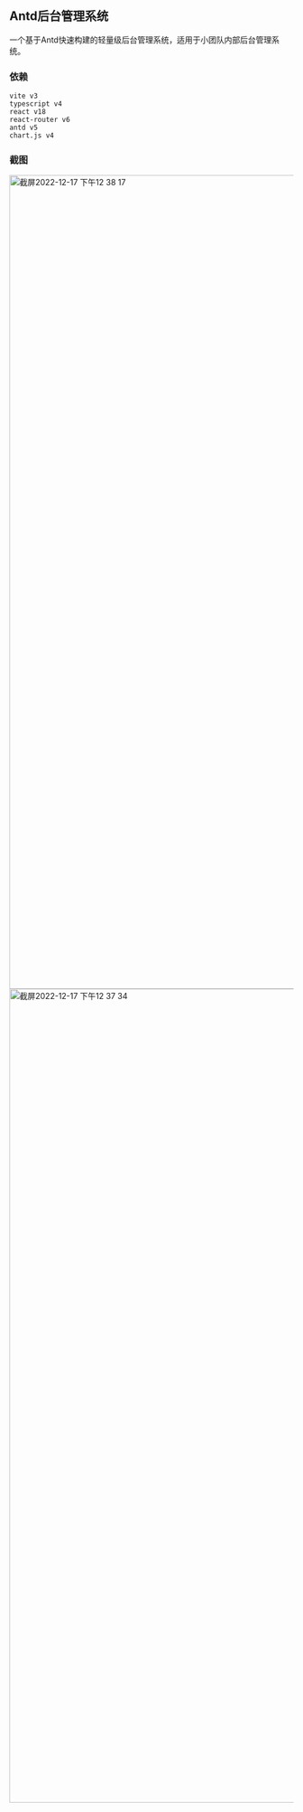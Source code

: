 ## Antd后台管理系统

一个基于Antd快速构建的轻量级后台管理系统，适用于小团队内部后台管理系统。

### 依赖
```
vite v3
typescript v4
react v18
react-router v6
antd v5
chart.js v4
```

### 截图
<img width="1440" alt="截屏2022-12-17 下午12 38 17" src="https://user-images.githubusercontent.com/16659637/208225075-58abfb73-1c75-4f79-89ca-9dcc95bba7a8.png">

<img width="1440" alt="截屏2022-12-17 下午12 37 34" src="https://user-images.githubusercontent.com/16659637/208225053-65cb82d8-0b3f-4352-8c8c-1780678c3cc6.png">
